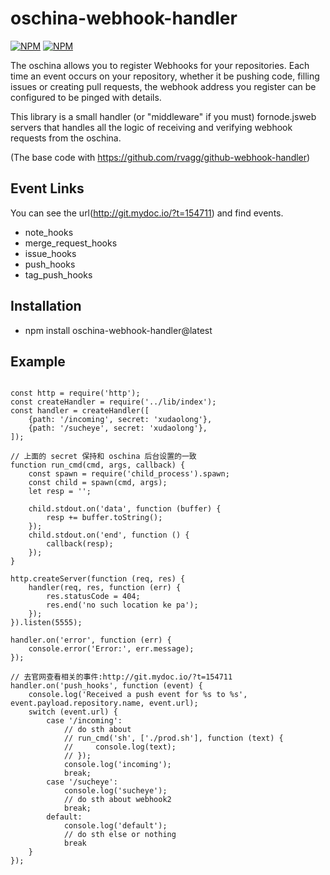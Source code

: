 # oschina-webhook-handler

[![NPM](https://nodei.co/npm/oschina-webhook-handler.png?downloads=true&downloadRank=true)](https://nodei.co/npm/oschina-webhook-handler/)
[![NPM](https://nodei.co/npm-dl/oschina-webhook-handler.png?months=6&height=3)](https://nodei.co/npm/oschina-webhook-handler/)

The oschina allows you to register Webhooks for your repositories. Each time an event occurs on your repository, whether it be pushing code, filling issues or creating pull requests, the webhook address you register can be configured to be pinged with details.

This library is a small handler (or "middleware" if you must) fornode.jsweb servers that handles all the logic of receiving and verifying webhook requests from the oschina.

(The base code with https://github.com/rvagg/github-webhook-handler)

## Event Links

You can see the url(http://git.mydoc.io/?t=154711) and find events.

- note_hooks
- merge_request_hooks
- issue_hooks
- push_hooks
- tag_push_hooks

## Installation

- npm install oschina-webhook-handler@latest

## Example

```

const http = require('http');
const createHandler = require('../lib/index');
const handler = createHandler([
    {path: '/incoming', secret: 'xudaolong'},
    {path: '/sucheye', secret: 'xudaolong'},
]);

// 上面的 secret 保持和 oschina 后台设置的一致
function run_cmd(cmd, args, callback) {
    const spawn = require('child_process').spawn;
    const child = spawn(cmd, args);
    let resp = '';

    child.stdout.on('data', function (buffer) {
        resp += buffer.toString();
    });
    child.stdout.on('end', function () {
        callback(resp);
    });
}

http.createServer(function (req, res) {
    handler(req, res, function (err) {
        res.statusCode = 404;
        res.end('no such location ke pa');
    });
}).listen(5555);

handler.on('error', function (err) {
    console.error('Error:', err.message);
});

// 去官网查看相关的事件:http://git.mydoc.io/?t=154711
handler.on('push_hooks', function (event) {
    console.log('Received a push event for %s to %s', event.payload.repository.name, event.url);
    switch (event.url) {
        case '/incoming':
            // do sth about
            // run_cmd('sh', ['./prod.sh'], function (text) {
            //     console.log(text);
            // });
            console.log('incoming');
            break;
        case '/sucheye':
            console.log('sucheye');
            // do sth about webhook2
            break;
        default:
            console.log('default');
            // do sth else or nothing
            break
    }
});


```


